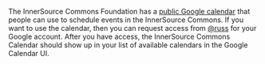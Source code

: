 The InnerSource Commons Foundation has a [public Google calendar](https://calendar.google.com/calendar/embed?src=c_62694f414055ac569e5cb12dafbb0890ca22f3640b177a4b10b53171fbc9bdd4%40group.calendar.google.com&ctz=America%2FChicago) that people can use to schedule events in the InnerSource Commons.
If you want to use the calendar, then you can request access from [@russ] for your Google account.
After you have access, the InnerSource Commons Calendar should show up in your list of available calendars in the Google Calendar UI.

[@russ]: https://app.slack.com/client/T04PXKRM0/D4RBDR7FB
